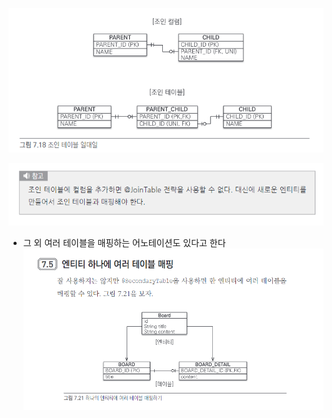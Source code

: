 ![img.png](img.png)

![img_1.png](img_1.png)

* 그 외 여러 테이블을 매핑하는 어노테이션도 있다고 한다
![img_2.png](img_2.png)